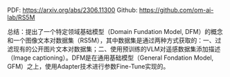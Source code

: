 PDF: https://arxiv.org/abs/2306.11300
Github: https://github.com/om-ai-lab/RS5M

总结：提出了一个特定领域基础模型（Domain Fundation Model, DFM）的概念和一个图像文本对数据集（RS5M），其中数据集是通过两种方式获取的：一、过滤现有的公开图片文本对数据集；二、使用预训练的VLM对遥感数据集添加描述（Image captioning）。DFM是在通用基础模型（General Fondation Model, GFM）之上，使用Adapter技术进行参数Fine-Tune实现的。
